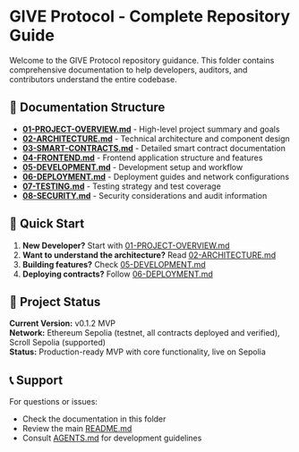 # GIVE Protocol - Complete Repository Guide

Welcome to the GIVE Protocol repository guidance. This folder contains comprehensive documentation to help developers, auditors, and contributors understand the entire codebase.

## 📁 Documentation Structure

- **[01-PROJECT-OVERVIEW.md](01-PROJECT-OVERVIEW.md)** - High-level project summary and goals
- **[02-ARCHITECTURE.md](02-ARCHITECTURE.md)** - Technical architecture and component design
- **[03-SMART-CONTRACTS.md](03-SMART-CONTRACTS.md)** - Detailed smart contract documentation
- **[04-FRONTEND.md](04-FRONTEND.md)** - Frontend application structure and features
- **[05-DEVELOPMENT.md](05-DEVELOPMENT.md)** - Development setup and workflow
- **[06-DEPLOYMENT.md](06-DEPLOYMENT.md)** - Deployment guides and network configurations
- **[07-TESTING.md](07-TESTING.md)** - Testing strategy and test coverage
- **[08-SECURITY.md](08-SECURITY.md)** - Security considerations and audit information

## 🚀 Quick Start

1. **New Developer?** Start with [01-PROJECT-OVERVIEW.md](01-PROJECT-OVERVIEW.md)
2. **Want to understand the architecture?** Read [02-ARCHITECTURE.md](02-ARCHITECTURE.md)
3. **Building features?** Check [05-DEVELOPMENT.md](05-DEVELOPMENT.md)
4. **Deploying contracts?** Follow [06-DEPLOYMENT.md](06-DEPLOYMENT.md)

## 🎯 Project Status

**Current Version:** v0.1.2 MVP  
**Network:** Ethereum Sepolia (testnet, all contracts deployed and verified), Scroll Sepolia (supported)  
**Status:** Production-ready MVP with core functionality, live on Sepolia

## 📞 Support

For questions or issues:
- Check the documentation in this folder
- Review the main [README.md](../README.md)
- Consult [AGENTS.md](../AGENTS.md) for development guidelines